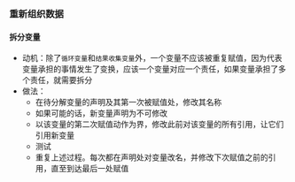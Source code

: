 ### 重新组织数据



#### 拆分变量

- 动机：除了`循环变量`和`结果收集变量`外，一个变量不应该被重复赋值，因为代表变量承担的事情发生了变换，应该一个变量对应一个责任，如果变量承担了多个责任，就需要拆分
- 做法：
  - 在待分解变量的声明及其第一次被赋值处，修改其名称
  - 如果可能的话，新变量声明为不可修改
  - 以该变量的第二次赋值动作为界，修改此前对该变量的所有引用，让它们引用新变量
  - 测试
  - 重复上述过程。每次都在声明处对变量改名，并修改下次赋值之前的引用，直至到达最后一处赋值